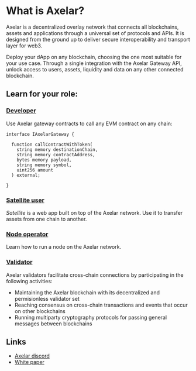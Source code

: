 # What is Axelar?

Axelar is a decentralized overlay network that connects all blockchains, assets and applications through a universal set of protocols and APIs. It is designed from the ground up to deliver secure interoperability and transport layer for web3.

Deploy your dApp on any blockchain, choosing the one most suitable for your use case. Through a single integration with the Axelar Gateway API, unlock access to users, assets, liquidity and data on any other connected blockchain.

## Learn for your role:

### [Developer](/dev)

Use Axelar gateway contracts to call any EVM contract on any chain:

```solidity
interface IAxelarGateway {

  function callContractWithToken(
    string memory destinationChain,
    string memory contractAddress,
    bytes memory payload,
    string memory symbol,
    uint256 amount
  ) external;

}
```

### [Satellite user](/resources/satellite)

_Satellite_ is a web app built on top of the Axelar network. Use it to transfer assets from one chain to another.

### [Node operator](/node/join)

Learn how to run a node on the Axelar network.

### [Validator](/validator/setup/overview)

Axelar validators facilitate cross-chain connections by participating in the following activities:

- Maintaining the Axelar blockchain with its decentralized and permisionless validator set
- Reaching consensus on cross-chain transactions and events that occur on other blockchains
- Running multiparty cryptography protocols for passing general messages between blockchains

## Links

- [Axelar discord](https://discord.gg/aRZ3Ra6f7D)
- [White paper](https://axelar.network/wp-content/uploads/2021/07/axelar_whitepaper.pdf)
